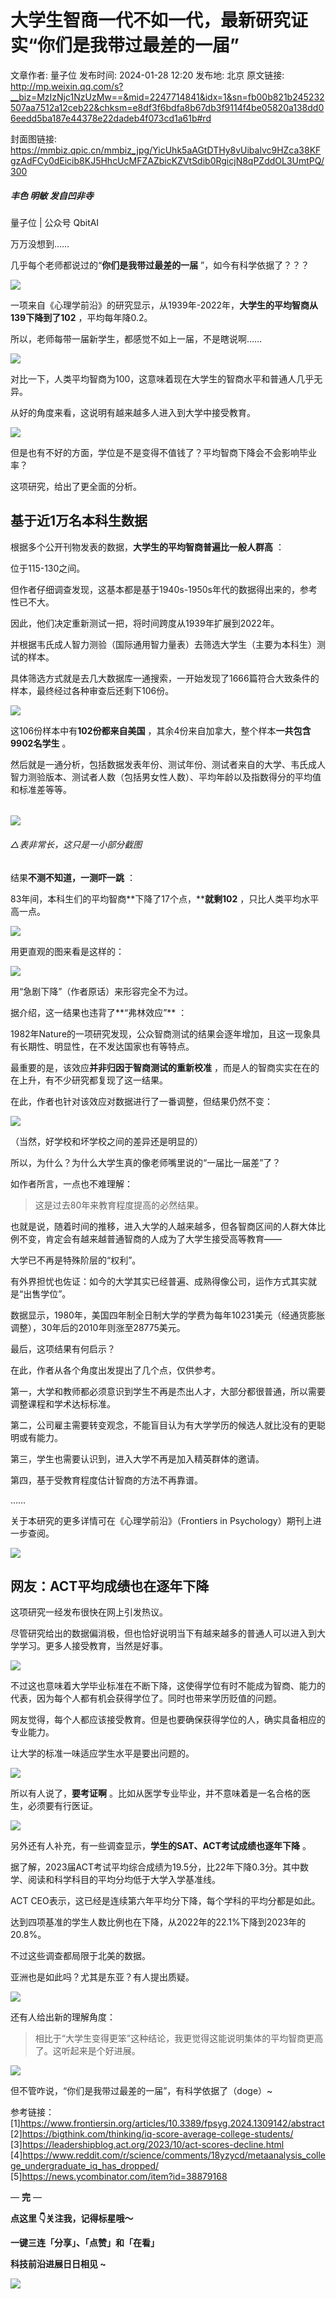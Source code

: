 # 大学生智商一代不如一代，最新研究证实“你们是我带过最差的一届”

文章作者: 量子位
发布时间: 2024-01-28 12:20
发布地: 北京
原文链接: http://mp.weixin.qq.com/s?__biz=MzIzNjc1NzUzMw==&mid=2247714841&idx=1&sn=fb00b821b245232507aa7512a12ceb22&chksm=e8df3f6bdfa8b67db3f9114f4be05820a138dd06eedd5ba187e44378e22dadeb4f073cd1a61b#rd

封面图链接: https://mmbiz.qpic.cn/mmbiz_jpg/YicUhk5aAGtDTHy8vUibalvc9HZca38KFgzAdFCy0dEicib8KJ5HhcUcMFZAZbicKZVtSdib0RgicjN8qPZddOL3UmtPQ/300

##### 丰色 明敏 发自凹非寺  
量子位 | 公众号 QbitAI

万万没想到……

几乎每个老师都说过的“**你们是我带过最差的一届** ”，如今有科学依据了？？？

![](https://mmbiz.qpic.cn/mmbiz_gif/YicUhk5aAGtDTHy8vUibalvc9HZca38KFg5PnCL6WrFVlT48QvTcNQPu03RG7gxxpJ2N0HSyDbGx4mLBibsgkpClg/640?wx_fmt=gif&from=appmsg)

一项来自《心理学前沿》的研究显示，从1939年-2022年，**大学生的平均智商从139下降到了102** ，平均每年降0.2。

所以，老师每带一届新学生，都感觉不如上一届，不是瞎说啊……

![](https://mmbiz.qpic.cn/mmbiz_png/YicUhk5aAGtDTHy8vUibalvc9HZca38KFgpUn7Xgo4DsmooKJnaoFwda9DsNTPyMgpyN0mzCwG0ksR4sic7wvibGicw/640?wx_fmt=png&from=appmsg)

对比一下，人类平均智商为100，这意味着现在大学生的智商水平和普通人几乎无异。

从好的角度来看，这说明有越来越多人进入到大学中接受教育。

![](https://mmbiz.qpic.cn/mmbiz_png/YicUhk5aAGtDTHy8vUibalvc9HZca38KFgvKaYyO2oKETAM6eMyHoGECFx33IhxBZXd97wgTR6x8noL6G2ll7Z3A/640?wx_fmt=png&from=appmsg)

但是也有不好的方面，学位是不是变得不值钱了？平均智商下降会不会影响毕业率？

这项研究，给出了更全面的分析。

## 基于近1万名本科生数据

根据多个公开刊物发表的数据，**大学生的平均智商普遍比一般人群高** ：

位于115-130之间。

但作者仔细调查发现，这基本都是基于1940s-1950s年代的数据得出来的，参考性已不大。

因此，他们决定重新测试一把，将时间跨度从1939年扩展到2022年。

并根据韦氏成人智力测验（国际通用智力量表）去筛选大学生（主要为本科生）测试的样本。

具体筛选方式就是去几大数据库一通搜索，一开始发现了1666篇符合大致条件的样本，最终经过各种审查后还剩下106份。

![](https://mmbiz.qpic.cn/mmbiz_png/YicUhk5aAGtDTHy8vUibalvc9HZca38KFguMANzPeYv2H85xtic288o821dNibrDpKPh5TtS1ic1ang2lkzyJ7Y0y7Q/640?wx_fmt=png&from=appmsg)

这106份样本中有**102份都来自美国** ，其余4份来自加拿大，整个样本**一共包含9902名学生** 。

然后就是一通分析，包括数据发表年份、测试年份、测试者来自的大学、韦氏成人智力测验版本、测试者人数（包括男女性人数）、平均年龄以及指数得分的平均值和标准差等等。

######
![](https://mmbiz.qpic.cn/mmbiz_png/YicUhk5aAGtDTHy8vUibalvc9HZca38KFgiacVmhKHBgG1zeUdGSNicL8lCwaaQ9JeFMeauTMT6xak0qNKfvtyKeeg/640?wx_fmt=png&from=appmsg)

###### △表非常长，这只是一小部分截图

结果**不测不知道，一测吓一跳** ：

83年间，本科生们的平均智商**下降了17个点，****就剩102** ，只比人类平均水平高一点。

![](https://mmbiz.qpic.cn/mmbiz_png/YicUhk5aAGtDTHy8vUibalvc9HZca38KFgMNpIJaQmBHibAQW2PgibkC1EBynQbbLefSqbpPS5JeicbOnDnfefibyoWw/640?wx_fmt=png&from=appmsg)

用更直观的图来看是这样的：

![](https://mmbiz.qpic.cn/mmbiz_png/YicUhk5aAGtDTHy8vUibalvc9HZca38KFgERmCLWsmia4onS3KTTTmJfIb1xveS1LwHicCxaD8yRRZcf0cibd5QzAWA/640?wx_fmt=png&from=appmsg)

用“急剧下降”（作者原话）来形容完全不为过。

据介绍，这一结果也违背了**“弗林效应”** ：

1982年Nature的一项研究发现，公众智商测试的结果会逐年增加，且这一现象具有长期性、明显性，在不发达国家也有等特点。

最重要的是，该效应**并非归因于智商测试的重新校准** ，而是人的智商实实在在的在上升，有不少研究都复现了这一结果。

在此，作者也针对该效应对数据进行了一番调整，但结果仍然不变：

![](https://mmbiz.qpic.cn/mmbiz_png/YicUhk5aAGtDTHy8vUibalvc9HZca38KFgxWYC5SG83H1ZQeHxxZsib4kibelsICTicyXGbzH4XzcXVVHfO4bPhEPJg/640?wx_fmt=png&from=appmsg)

（当然，好学校和坏学校之间的差异还是明显的）

所以，为什么？为什么大学生真的像老师嘴里说的“一届比一届差”了？

如作者所言，一点也不难理解：

> 这是过去80年来教育程度提高的必然结果。

也就是说，随着时间的推移，进入大学的人越来越多，但各智商区间的人群大体比例不变，肯定会有越来越普通智商的人成为了大学生接受高等教育——

大学已不再是特殊阶层的“权利”。

有外界担忧也佐证：如今的大学其实已经普遍、成熟得像公司，运作方式其实就是“出售学位”。

数据显示，1980年，美国四年制全日制大学的学费为每年10231美元（经通货膨胀调整），30年后的2010年则涨至28775美元。

最后，这项结果有何启示？

在此，作者从各个角度出发提出了几个点，仅供参考。

第一，大学和教师都必须意识到学生不再是杰出人才，大部分都很普通，所以需要调整课程和学术达标标准。

第二，公司雇主需要转变观念，不能盲目认为有大学学历的候选人就比没有的更聪明或有能力。

第三，学生也需要认识到，进入大学不再是加入精英群体的邀请。

第四，基于受教育程度估计智商的方法不再靠谱。

……

关于本研究的更多详情可在《心理学前沿》（Frontiers in Psychology）期刊上进一步查阅。

![](https://mmbiz.qpic.cn/mmbiz_png/YicUhk5aAGtDTHy8vUibalvc9HZca38KFgUZoZmUFAAlwy6x021QeJvee2l0GzG259OdukRAbZWhJdsBiaoiaKXtgQ/640?wx_fmt=png&from=appmsg)

## 网友：ACT平均成绩也在逐年下降

这项研究一经发布很快在网上引发热议。

尽管研究给出的数据偏消极，但也恰好说明当下有越来越多的普通人可以进入到大学学习。更多人接受教育，当然是好事。

![](https://mmbiz.qpic.cn/mmbiz_png/YicUhk5aAGtDTHy8vUibalvc9HZca38KFgS8XkNG9mSbLdQGfjZIjoeltnPD3tI1ibAZrxe58y5HgfmiaTucvGzXGQ/640?wx_fmt=png&from=appmsg)

不过这也意味着大学毕业标准在不断下降，这使得学位有时不能成为智商、能力的代表，因为每个人都有机会获得学位了。同时也带来学历贬值的问题。

网友觉得，每个人都应该接受教育。但是也要确保获得学位的人，确实具备相应的专业能力。

让大学的标准一味适应学生水平是要出问题的。

![](https://mmbiz.qpic.cn/mmbiz_png/YicUhk5aAGtDTHy8vUibalvc9HZca38KFgrBp5qHpHsjs27XyRCb4gCu1GIicne8KdQnKhibU4I5zVhgXD6IXZ8CkQ/640?wx_fmt=png&from=appmsg)

所以有人说了，**要考证啊** 。比如从医学专业毕业，并不意味着是一名合格的医生，必须要有行医证。

![](https://mmbiz.qpic.cn/mmbiz_jpg/YicUhk5aAGtDTHy8vUibalvc9HZca38KFgmRBUw7798yt8gu4dAxYzaunceqX7tbuHrxQtfTwG3ASL4lquzI2Q7A/640?wx_fmt=jpeg&from=appmsg)

另外还有人补充，有一些调查显示，**学生的SAT、ACT考试成绩也逐年下降** 。

据了解，2023届ACT考试平均综合成绩为19.5分，比22年下降0.3分。其中数学、阅读和科学科目的平均分均低于大学入学基准线。

ACT CEO表示，这已经是连续第六年平均分下降，每个学科的平均分都是如此。

达到四项基准的学生人数比例也在下降，从2022年的22.1%下降到2023年的20.8%。

不过这些调查都局限于北美的数据。

亚洲也是如此吗？尤其是东亚？有人提出质疑。

![](https://mmbiz.qpic.cn/mmbiz_png/YicUhk5aAGtDTHy8vUibalvc9HZca38KFgXeDP20xgxGpxHqwWEChn79TZJKlePz13aV6FoJ4mwN5RGnNATZibtxQ/640?wx_fmt=png&from=appmsg)

还有人给出新的理解角度：

> 相比于“大学生变得更笨”这种结论，我更觉得这能说明集体的平均智商更高了。这听起来是个好进展。

![](https://mmbiz.qpic.cn/mmbiz_png/YicUhk5aAGtDTHy8vUibalvc9HZca38KFg7ZK7RQtT3BSOjcEFZFzfoqxWN6LwlfFdLYEx6oMDHKPgn7D5IC35hw/640?wx_fmt=png&from=appmsg)

但不管咋说，“你们是我带过最差的一届”，有科学依据了（doge）~

参考链接：  
[1]https://www.frontiersin.org/articles/10.3389/fpsyg.2024.1309142/abstract  
[2]https://bigthink.com/thinking/iq-score-average-college-students/  
[3]https://leadershipblog.act.org/2023/10/act-scores-decline.html  
[4]https://www.reddit.com/r/science/comments/18yzycd/metaanalysis_college_undergraduate_iq_has_dropped/  
[5]https://news.ycombinator.com/item?id=38879168

— **完** —

**点这里 👇关注我，记得标星哦～**

**一键三连「分享」、「点赞」和「在看」**

**科技前沿进展日日相见 ~**

![](https://mmbiz.qpic.cn/mmbiz_svg/g9RQicMD01M0tYoRQT2cMQRmPS5ZDyrrfzeksiay90KaDzlGBH61icqHxmgFKfvfXtVuwTHV740CDLAaXU1LIfZyoJEpYKcRIiaE/640?wx_fmt=svg)

